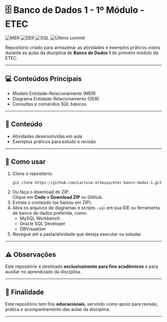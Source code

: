   <h1>🗄️ Banco de Dados 1 - 1º Módulo - ETEC</h1>

  <p>
    <img src="https://img.shields.io/badge/topic-MER-orange" alt="MER" />
    <img src="https://img.shields.io/badge/topic-DER-blue" alt="DER" />
    <img src="https://img.shields.io/badge/language-SQL-red" alt="SQL" />
    <img src="https://img.shields.io/github/last-commit/Larissa-alSouza/etec-banco-dados-1" alt="Último commit" />
  </p>

  <p>
    Repositório criado para armazenar as atividades e exemplos práticos vistos durante as aulas da disciplina de <strong>Banco de Dados 1</strong> do primeiro módulo da ETEC.
  </p>

  <hr />

  <h2>💻 Conteúdos Principais</h2>
  <ul>
    <li>Modelo Entidade-Relacionamento (MER)</li>
    <li>Diagrama Entidade-Relacionamento (DER)</li>
    <li>Consultas e comandos SQL básicos</li>
  </ul>

  <hr />

  <h2>📂 Conteúdo</h2>
  <ul>
    <li>Atividades desenvolvidas em aula</li>
    <li>Exemplos práticos para estudo e revisão</li>
  </ul>

  <hr />

  <h2>🚀 Como usar</h2>
  <ol>
    <li>
      Clone o repositório:
      <pre><code>git clone https://github.com/Larissa-alSouza/etec-banco-dados-1.git</code></pre>
    </li>
    <li>Ou faça o download do ZIP:<br />
      Clique em <strong>Code &gt; Download ZIP</strong> no GitHub.
    </li>
    <li>Extraia o conteúdo (se baixou em ZIP).</li>
    <li>
      Abra os arquivos de diagramas e scripts <code>.sql</code> em sua IDE ou ferramenta de banco de dados preferida, como:
      <ul>
        <li>MySQL Workbench</li>
        <li>Oracle SQL Developer</li>
        <li>DBVisualizer</li>
      </ul>
    </li>
    <li>Navegue até a pasta/atividade que deseja executar ou estudar.</li>
  </ol>

  <hr />

  <h2>⚠️ Observações</h2>
  <p>Este repositório é destinado <strong>exclusivamente para fins acadêmicos</strong> e para auxiliar no aprendizado da disciplina.</p>

  <hr />

  <h2>🎯 Finalidade</h2>
  <p>Este repositório tem fins <strong>educacionais</strong>, servindo como apoio para revisão, prática e acompanhamento das aulas da disciplina.</p>

  <hr />

